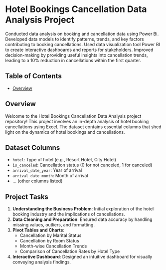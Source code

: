 
# Hotel Bookings Cancellation Data Analysis Project

Conducted data analysis on booking and cancellation data using Power Bi. Developed data models to identify patterns, trends, and key factors contributing to booking cancellations. Used data visualization tool Power BI to create interactive dashboards and reports for stakeholders. Improved decision-making by providing useful insights into cancellation trends, leading to a 10% reduction in cancellations within the first quarter.

## Table of Contents
 - [Overview](#overview)
## Overview

Welcome to the Hotel Bookings Cancellation Data Analysis project repository! This project involves an in-depth analysis of hotel booking cancellations using Excel. The dataset contains essential columns that shed light on the dynamics of hotel bookings and cancellations.

## Dataset Columns

- `hotel`: Type of hotel (e.g., Resort Hotel, City Hotel)
- `is_canceled`: Cancellation status (0 for not canceled, 1 for canceled)
- `arrival_date_year`: Year of arrival
- `arrival_date_month`: Month of arrival
- ... (other columns listed)

## Project Tasks

1. **Understanding the Business Problem**: Initial exploration of the hotel booking industry and the implications of cancellations.
2. **Data Cleaning and Preparation**: Ensured data accuracy by handling missing values, outliers, and formatting.
3. **Pivot Tables and Charts**:
   - Cancellation by Marital Status
   - Cancellation by Room Status
   - Month-wise Cancellation Trends
   - Comparison of Cancellation Rates by Hotel Type
4. **Interactive Dashboard**: Designed an intuitive dashboard for visually conveying analysis findings.
